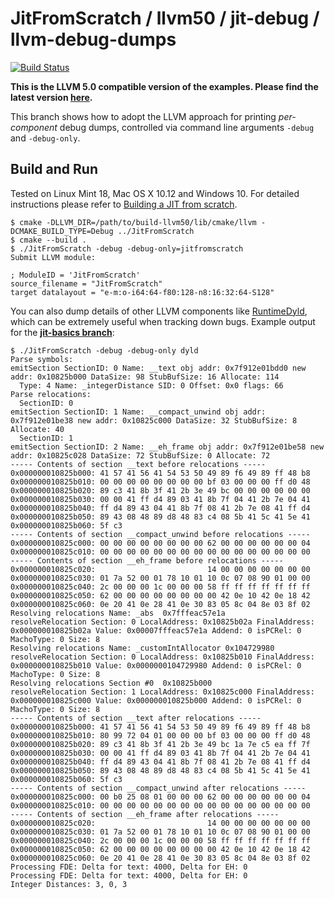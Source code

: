 # JitFromScratch / llvm50 / jit-debug / llvm-debug-dumps

[![Build Status](https://travis-ci.org/weliveindetail/JitFromScratch.svg?branch=llvm50/jit-debug/llvm-debug-dumps)](https://travis-ci.org/weliveindetail/JitFromScratch)

**This is the LLVM 5.0 compatible version of the examples. Please find the latest version [here](https://github.com/weliveindetail/JitFromScratch).**

This branch shows how to adopt the LLVM approach for printing *per-component* debug dumps, controlled via command line arguments `-debug` and `-debug-only`.

## Build and Run

Tested on Linux Mint 18, Mac OS X 10.12 and Windows 10. For detailed instructions please refer to [Building a JIT from scratch](https://weliveindetail.github.io/blog/post/2017/07/18/building-a-jit-from-scratch.html).

```
$ cmake -DLLVM_DIR=/path/to/build-llvm50/lib/cmake/llvm -DCMAKE_BUILD_TYPE=Debug ../JitFromScratch
$ cmake --build .
$ ./JitFromScratch -debug -debug-only=jitfromscratch
Submit LLVM module:

; ModuleID = 'JitFromScratch'
source_filename = "JitFromScratch"
target datalayout = "e-m:o-i64:64-f80:128-n8:16:32:64-S128"
```

You can also dump details of other LLVM components like [RuntimeDyld](https://github.com/llvm/llvm-project/blob/release/5.x/llvm/lib/ExecutionEngine/RuntimeDyld/RuntimeDyld.cpp#L29), which can be extremely useful when tracking down bugs. Example output for the **[jit-basics branch](https://github.com/weliveindetail/JitFromScratch/tree/llvm50/jit-basics)**:
```
$ ./JitFromScratch -debug -debug-only dyld
Parse symbols:
emitSection SectionID: 0 Name: __text obj addr: 0x7f912e01bdd0 new addr: 0x10825b000 DataSize: 98 StubBufSize: 16 Allocate: 114
  Type: 4 Name: _integerDistance SID: 0 Offset: 0x0 flags: 66
Parse relocations:
  SectionID: 0
emitSection SectionID: 1 Name: __compact_unwind obj addr: 0x7f912e01be38 new addr: 0x10825c000 DataSize: 32 StubBufSize: 8 Allocate: 40
  SectionID: 1
emitSection SectionID: 2 Name: __eh_frame obj addr: 0x7f912e01be58 new addr: 0x10825c028 DataSize: 72 StubBufSize: 0 Allocate: 72
----- Contents of section __text before relocations -----
0x000000010825b000: 41 57 41 56 41 54 53 50 49 89 f6 49 89 ff 48 b8
0x000000010825b010: 00 00 00 00 00 00 00 00 bf 03 00 00 00 ff d0 48
0x000000010825b020: 89 c3 41 8b 3f 41 2b 3e 49 bc 00 00 00 00 00 00
0x000000010825b030: 00 00 41 ff d4 89 03 41 8b 7f 04 41 2b 7e 04 41
0x000000010825b040: ff d4 89 43 04 41 8b 7f 08 41 2b 7e 08 41 ff d4
0x000000010825b050: 89 43 08 48 89 d8 48 83 c4 08 5b 41 5c 41 5e 41
0x000000010825b060: 5f c3
----- Contents of section __compact_unwind before relocations -----
0x000000010825c000: 00 00 00 00 00 00 00 00 62 00 00 00 00 00 00 04
0x000000010825c010: 00 00 00 00 00 00 00 00 00 00 00 00 00 00 00 00
----- Contents of section __eh_frame before relocations -----
0x000000010825c020:                         14 00 00 00 00 00 00 00
0x000000010825c030: 01 7a 52 00 01 78 10 01 10 0c 07 08 90 01 00 00
0x000000010825c040: 2c 00 00 00 1c 00 00 00 58 ff ff ff ff ff ff ff
0x000000010825c050: 62 00 00 00 00 00 00 00 00 42 0e 10 42 0e 18 42
0x000000010825c060: 0e 20 41 0e 28 41 0e 30 83 05 8c 04 8e 03 8f 02
Resolving relocations Name: _abs  0x7fffeac57e1a
resolveRelocation Section: 0 LocalAddress: 0x10825b02a FinalAddress: 0x000000010825b02a Value: 0x00007fffeac57e1a Addend: 0 isPCRel: 0 MachoType: 0 Size: 8
Resolving relocations Name: _customIntAllocator 0x104729980
resolveRelocation Section: 0 LocalAddress: 0x10825b010 FinalAddress: 0x000000010825b010 Value: 0x0000000104729980 Addend: 0 isPCRel: 0 MachoType: 0 Size: 8
Resolving relocations Section #0  0x10825b000
resolveRelocation Section: 1 LocalAddress: 0x10825c000 FinalAddress: 0x000000010825c000 Value: 0x000000010825b000 Addend: 0 isPCRel: 0 MachoType: 0 Size: 8
----- Contents of section __text after relocations -----
0x000000010825b000: 41 57 41 56 41 54 53 50 49 89 f6 49 89 ff 48 b8
0x000000010825b010: 80 99 72 04 01 00 00 00 bf 03 00 00 00 ff d0 48
0x000000010825b020: 89 c3 41 8b 3f 41 2b 3e 49 bc 1a 7e c5 ea ff 7f
0x000000010825b030: 00 00 41 ff d4 89 03 41 8b 7f 04 41 2b 7e 04 41
0x000000010825b040: ff d4 89 43 04 41 8b 7f 08 41 2b 7e 08 41 ff d4
0x000000010825b050: 89 43 08 48 89 d8 48 83 c4 08 5b 41 5c 41 5e 41
0x000000010825b060: 5f c3
----- Contents of section __compact_unwind after relocations -----
0x000000010825c000: 00 b0 25 08 01 00 00 00 62 00 00 00 00 00 00 04
0x000000010825c010: 00 00 00 00 00 00 00 00 00 00 00 00 00 00 00 00
----- Contents of section __eh_frame after relocations -----
0x000000010825c020:                         14 00 00 00 00 00 00 00
0x000000010825c030: 01 7a 52 00 01 78 10 01 10 0c 07 08 90 01 00 00
0x000000010825c040: 2c 00 00 00 1c 00 00 00 58 ff ff ff ff ff ff ff
0x000000010825c050: 62 00 00 00 00 00 00 00 00 42 0e 10 42 0e 18 42
0x000000010825c060: 0e 20 41 0e 28 41 0e 30 83 05 8c 04 8e 03 8f 02
Processing FDE: Delta for text: 4000, Delta for EH: 0
Processing FDE: Delta for text: 4000, Delta for EH: 0
Integer Distances: 3, 0, 3
```